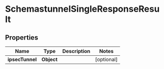 # SchemastunnelSingleResponseResult

## Properties
Name | Type | Description | Notes
------------ | ------------- | ------------- | -------------
**ipsecTunnel** | **Object** |  |  [optional]
